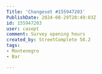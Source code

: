```yaml
---
Title: 'Changeset #155947203'
PublishDate: 2024-08-29T20:49:03Z
id: 155947203
user: casept
comment: Survey opening hours
created_by: StreetComplete 58.2
tags:
- Montenegro
- Bar

---
```

